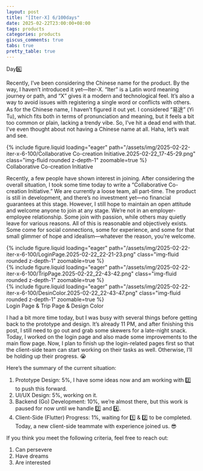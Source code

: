 ```yaml
---
layout: post
title: "[Iter-X] 6/100days"
date: 2025-02-22T23:00:00+08:00
tags: products
categories: products
giscus_comments: true
tabs: true
pretty_table: true
---
```


Day6️⃣

Recently, I’ve been considering the Chinese name for the product. By the way, I haven’t introduced it yet—Iter-X. “Iter” is a Latin word meaning journey or path, and “X” gives it a modern and technological feel. It’s also a way to avoid issues with registering a single word or conflicts with others. As for the Chinese name, I haven’t figured it out yet. I considered “易途” (Yi Tu), which fits both in terms of pronunciation and meaning, but it feels a bit too common or plain, lacking a trendy vibe. So, I’ve hit a dead end with that. I’ve even thought about not having a Chinese name at all. Haha, let’s wait and see.

<div class="row mt-3">
    <div class="col-sm mt-0 mb-0">
        {% include figure.liquid loading="eager" path="/assets/img/2025-02-22-iter-x-6-100/Collaborative Co-creation Initiative.2025-02-22_17-45-29.png" class="img-fluid rounded z-depth-1" zoomable=true %}
    </div>
</div>
<div class="caption mt-0">
    Collaborative Co-creation Initiative
</div>

Recently, a few people have shown interest in joining. After considering the overall situation, I took some time today to write a “Collaborative Co-creation Initiative.” We are currently a loose team, all part-time. The product is still in development, and there’s no investment yet—no financial guarantees at this stage. However, I still hope to maintain an open attitude and welcome anyone to join at any stage. We’re not in an employer-employee relationship. Some join with passion, while others may quietly leave for various reasons. All of this is reasonable and objectively exists. Some come for social connections, some for experience, and some for that small glimmer of hope and idealism—whatever the reason, you’re welcome.

<div class="row mt-3">
    <div class="col-sm mt-0 mb-0">
        {% include figure.liquid loading="eager" path="/assets/img/2025-02-22-iter-x-6-100/LoginPage.2025-02-22_22-21-23.png" class="img-fluid rounded z-depth-1" zoomable=true %}
    </div>
    <div class="col-sm mt-0 mb-0">
        <div class="row mt-0 mb-0">
            {% include figure.liquid loading="eager" path="/assets/img/2025-02-22-iter-x-6-100/TripPage.2025-02-22_22-43-42.png" class="img-fluid rounded z-depth-1" zoomable=true %}
        </div>
        <div class="row mt-0 mb-0">
            {% include figure.liquid loading="eager" path="/assets/img/2025-02-22-iter-x-6-100/DesinColor.2025-02-22_22-43-47.png" class="img-fluid rounded z-depth-1" zoomable=true %}
        </div>
    </div>
</div>
<div class="caption mt-0">
    Login Page & Trip Page & Design Color
</div>

I had a bit more time today, but I was busy with several things before getting back to the prototype and design. It’s already 11 PM, and after finishing this post, I still need to go out and grab some skewers for a late-night snack. Today, I worked on the login page and also made some improvements to the main flow page. Now, I plan to finish up the login-related pages first so that the client-side team can start working on their tasks as well. Otherwise, I’ll be holding up their progress. 😭

Here’s the summary of the current situation:

1. Prototype Design: 5%, I have some ideas now and am working with 2️⃣ to push this forward.
2. UI/UX Design: 5%, working on it.
3. Backend (Go) Development: 10%, we’re almost there, but this work is paused for now until we handle 2️⃣ and 4️⃣.
4. Client-Side (Flutter) Progress: 1%, waiting for 1️⃣ & 2️⃣ to be completed. Today, a new client-side teammate with experience joined us. 😎

If you think you meet the following criteria, feel free to reach out:

1. Can persevere
2. Have dreams
3. Are interested
